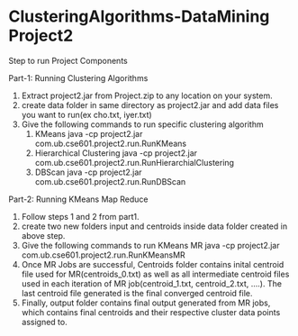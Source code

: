 # ClusteringAlgorithms-DataMining Project2

Step to run Project Components

Part-1: Running Clustering Algorithms

1. Extract project2.jar from Project.zip to any location on your system.
2. create data folder in same directory as project2.jar and add data files you want to run(ex cho.txt, iyer.txt)
3. Give the following commands to run specific clustering algorithm
    1. KMeans
     java -cp project2.jar com.ub.cse601.project2.run.RunKMeans
    2. Hierarchical Clustering
     java -cp project2.jar com.ub.cse601.project2.run.RunHierarchialClustering
    3. DBScan
    java -cp project2.jar com.ub.cse601.project2.run.RunDBScan
    

Part-2: Running KMeans Map Reduce

1. Follow steps 1 and 2 from part1.
2. create two new folders input and centroids inside data folder created in above step.
3. Give the following commands to run KMeans MR
   java -cp project2.jar com.ub.cse601.project2.run.RunKMeansMR
4. Once MR Jobs are successful, Centroids folder contains inital centroid file used for MR(centroids_0.txt) as well as all intermediate centroid files
   used in each iteration of MR job(centroid_1.txt, centroid_2.txt, ....). The last centroid file generated is the final converged centroid file.
5. Finally, output folder contains final output generated from MR jobs, which contains final centroids and their respective cluster data points assigned to.